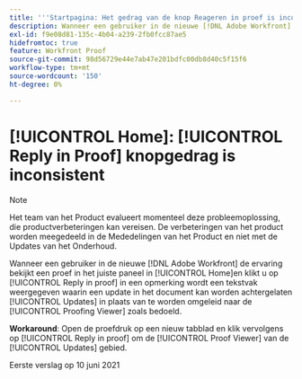 ```yaml
---
title: '''Startpagina: Het gedrag van de knop Reageren in proef is inconsistent."'
description: Wanneer een gebruiker in de nieuwe [!DNL Adobe Workfront] de ervaring bekijkt een proef in het juiste paneel in [!UICONTROL Home]en klikt u op [!UICONTROL Reply in proof] in een opmerking wordt een tekstvak weergegeven waarin een update kan worden achtergelaten in het dialoogvenster [!UICONTROL document Updates] in plaats van naar de Proofing Viewer te worden geleid.
exl-id: f9e08d81-135c-4b04-a239-2fb0fcc87ae5
hidefromtoc: true
feature: Workfront Proof
source-git-commit: 98d56729e44e7ab47e201bdfc00db8d40c5f15f6
workflow-type: tm+mt
source-wordcount: '150'
ht-degree: 0%

---
```


# [!UICONTROL Home]: [!UICONTROL Reply in Proof] knopgedrag is inconsistent

<!--Converted to story-->

>[!NOTE]
>
>Het team van het Product evalueert momenteel deze probleemoplossing, die productverbeteringen kan vereisen. De verbeteringen van het product worden meegedeeld in de Mededelingen van het Product en niet met de Updates van het Onderhoud.

Wanneer een gebruiker in de nieuwe [!DNL Adobe Workfront] de ervaring bekijkt een proef in het juiste paneel in [!UICONTROL Home]en klikt u op [!UICONTROL Reply in proof] in een opmerking wordt een tekstvak weergegeven waarin een update in het document kan worden achtergelaten [!UICONTROL Updates] in plaats van te worden omgeleid naar de [!UICONTROL Proofing Viewer] zoals bedoeld.

**Workaround**: Open de proefdruk op een nieuw tabblad en klik vervolgens op [!UICONTROL Reply in proof] om de [!UICONTROL Proof Viewer] van de [!UICONTROL Updates] gebied.

Eerste verslag op 10 juni 2021
